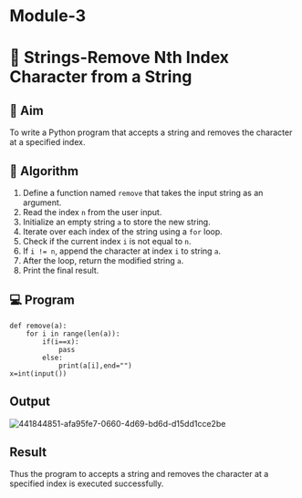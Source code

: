 # Module-3
# 🧹 Strings-Remove Nth Index Character from a String

## 🎯 Aim
To write a Python program that accepts a string and removes the character at a specified index.

## 🧠 Algorithm
1. Define a function named `remove` that takes the input string as an argument.
2. Read the index `n` from the user input.
3. Initialize an empty string `a` to store the new string.
4. Iterate over each index of the string using a `for` loop.
5. Check if the current index `i` is not equal to `n`.
6. If `i != n`, append the character at index `i` to string `a`.
7. After the loop, return the modified string `a`.
8. Print the final result.

## 💻 Program
```
def remove(a):
    for i in range(len(a)):
        if(i==x):
            pass
        else:
            print(a[i],end="")
x=int(input())
```

## Output
![441844851-afa95fe7-0660-4d69-bd6d-d15dd1cce2be](https://github.com/user-attachments/assets/b904870f-eab8-4306-8ae7-e0a1fcc6e558)

## Result
Thus the program to accepts a string and removes the character at a specified index is executed successfully.
